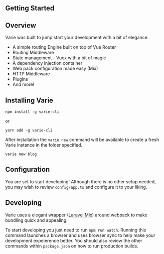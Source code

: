   ## Getting Started
   
  <a name="overview"></a>
  ## Overview
  
  Varie was built to jump start your development with a bit of elegance. 
  
  * A simple routing Engine built on top of Vue Router
  * Routing Middleware
  * State management - Vuex with a bit of magic
  * A dependency injection container
  * Web pack configuration made easy (Mix)
  * HTTP Middleware
  * Plugins
  * And more!
  
  <a name="installation"></a>
  ## Installing Varie
  
  ```npm install -g varie-cli``` 
  
  or
  
  ```yarn add -g varie-cli```
   
   After installation the `varie new` command will be available to create a fresh Varie instance in the folder specified.
   
   ```varie new blog```
   
  <a name="configuration"></a>
  ## Configuration
 
  You are set to start developing! Although there is no other setup needed, you may wish to review
  `config/app.ts` and configure it to your liking.
  
  ## Developing
  Varie uses a elegant wrapper (<a href="https://github.com/JeffreyWay/laravel-mix">Laravel Mix</a>) around webpack to 
  make bundling quick and appealing.
  
  To start developing you just need to run `npm run watch`. Running this command launches a browser and uses browser sync 
  to help make your development expeierence better. You should also review the other commands within `package.json` 
  on how to run production builds. 